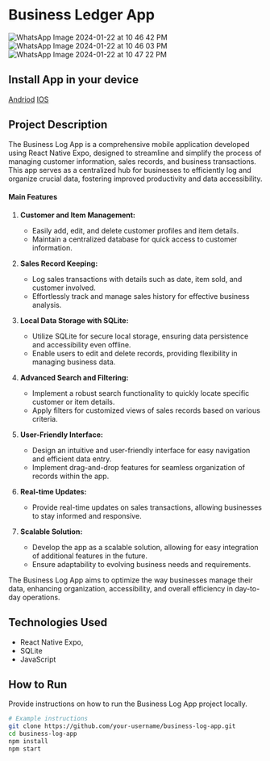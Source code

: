# Business Ledger App

![WhatsApp Image 2024-01-22 at 10 46 42 PM](https://github.com/TheNatkat/Business-Log-App/assets/104088023/617cb1c4-b09a-40d7-8fda-2a2f28a7a01a)
![WhatsApp Image 2024-01-22 at 10 46 03 PM](https://github.com/TheNatkat/Business-Log-App/assets/104088023/f8e67f9d-7c7e-4448-98e8-c01a5edeb518)
![WhatsApp Image 2024-01-22 at 10 47 22 PM](https://github.com/TheNatkat/Business-Log-App/assets/104088023/5ba162f2-50e7-4224-9bf4-28258a173720)

## Install App in your device

[Andriod](https://drive.google.com/file/d/1ESt9nupe5z0Le6pt7VBxrr0f61Rs5DzC/view?usp=drivesdk)
[IOS]()

## Project Description

The Business Log App is a comprehensive mobile application developed using React Native Expo, designed to streamline and simplify the process of managing customer information, sales records, and business transactions. This app serves as a centralized hub for businesses to efficiently log and organize crucial data, fostering improved productivity and data accessibility.

#### Main Features

1. **Customer and Item Management:**
   - Easily add, edit, and delete customer profiles and item details.
   - Maintain a centralized database for quick access to customer information.

2. **Sales Record Keeping:**
   - Log sales transactions with details such as date, item sold, and customer involved.
   - Effortlessly track and manage sales history for effective business analysis.

3. **Local Data Storage with SQLite:**
   - Utilize SQLite for secure local storage, ensuring data persistence and accessibility even offline.
   - Enable users to edit and delete records, providing flexibility in managing business data.

4. **Advanced Search and Filtering:**
   - Implement a robust search functionality to quickly locate specific customer or item details.
   - Apply filters for customized views of sales records based on various criteria.

5. **User-Friendly Interface:**
   - Design an intuitive and user-friendly interface for easy navigation and efficient data entry.
   - Implement drag-and-drop features for seamless organization of records within the app.

6. **Real-time Updates:**
   - Provide real-time updates on sales transactions, allowing businesses to stay informed and responsive.

7. **Scalable Solution:**
   - Develop the app as a scalable solution, allowing for easy integration of additional features in the future.
   - Ensure adaptability to evolving business needs and requirements.

The Business Log App aims to optimize the way businesses manage their data, enhancing organization, accessibility, and overall efficiency in day-to-day operations.

## Technologies Used

- React Native Expo,
- SQLite
- JavaScript

## How to Run

Provide instructions on how to run the Business Log App project locally.

```bash
# Example instructions
git clone https://github.com/your-username/business-log-app.git
cd business-log-app
npm install
npm start
